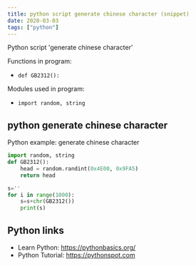 ```yaml
---
title: python script generate chinese character (snippet)
date: 2020-03-03
tags: ["python"]
---
```

Python script 'generate chinese character'

Functions in program: 
* `def GB2312():`

Modules used in program: 
* `import random, string`

## python generate chinese character

Python example: generate chinese character

```python
import random, string
def GB2312():
    head = random.randint(0x4E00, 0x9FA5)
    return head

s=''
for i in range(1000):
    s=s+chr(GB2312())
    print(s)

```

## Python links

- Learn Python: https://pythonbasics.org/
- Python Tutorial: https://pythonspot.com
